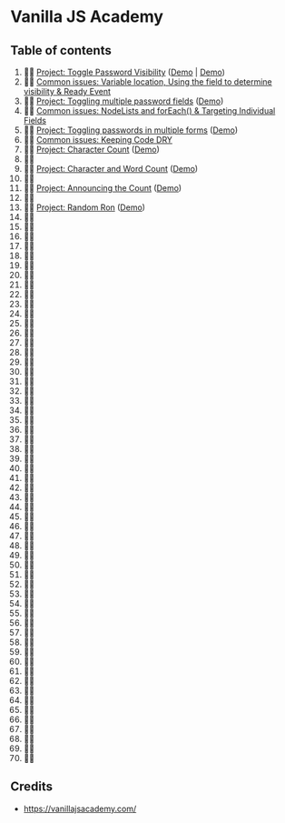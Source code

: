 # Vanilla JS Academy

## Table of contents

1. 👨‍💻 [Project: Toggle Password Visibility](https://github.com/nielslange/vanilla-js-academy/tree/master/day-01) ([Demo](https://github.com/nielslange/vanilla-js-academy/tree/master/day-01/toggle-via-checkbox) | [Demo](https://github.com/nielslange/vanilla-js-academy/tree/master/day-01/toggle-via-icon))
2. 👨‍🏫 [Common issues: Variable location, Using the field to determine visibility & Ready Event](https://github.com/nielslange/vanilla-js-academy/tree/master/day-02)
3. 👨‍💻 [Project: Toggling multiple password fields](https://github.com/nielslange/vanilla-js-academy/tree/master/day-03) ([Demo](https://nielslange.github.io/vanilla-js-academy/day-03/))
4. 👨‍🏫 [Common issues: NodeLists and forEach() & Targeting Individual Fields](https://github.com/nielslange/vanilla-js-academy/tree/master/day-04)
5. 👨‍💻 [Project: Toggling passwords in multiple forms](https://github.com/nielslange/vanilla-js-academy/tree/master/day-05) ([Demo](https://nielslange.github.io/vanilla-js-academy/day-05/))
6. 👨‍🏫 [Common issues: Keeping Code DRY](https://github.com/nielslange/vanilla-js-academy/tree/master/day-06)
7. 👨‍💻 [Project: Character Count](https://github.com/nielslange/vanilla-js-academy/tree/master/day-07) ([Demo](https://nielslange.github.io/vanilla-js-academy/day-07/))
8. 👨‍🏫 
9. 👨‍💻 [Project: Character and Word Count](https://github.com/nielslange/vanilla-js-academy/tree/master/day-09) ([Demo](https://nielslange.github.io/vanilla-js-academy/day-09/))
10. 👨‍🏫 
11. 👨‍💻 [Project: Announcing the Count](https://github.com/nielslange/vanilla-js-academy/tree/master/day-11) ([Demo](https://nielslange.github.io/vanilla-js-academy/day-11/))
12. 👨‍🏫 
11. 👨‍💻 [Project: Random Ron](https://github.com/nielslange/vanilla-js-academy/tree/master/day-13) ([Demo](https://nielslange.github.io/vanilla-js-academy/day-13/))
14. 👨‍🏫 
15. 👨‍💻 
16. 👨‍🏫 
17. 👨‍💻 
18. 👨‍🏫 
19. 👨‍💻 
20. 👨‍🏫 
21. 👨‍💻 
22. 👨‍🏫 
23. 👨‍💻 
24. 👨‍🏫 
25. 👨‍💻 
26. 👨‍🏫 
27. 👨‍💻 
28. 👨‍🏫 
29. 👨‍💻 
30. 👨‍🏫 
31. 👨‍💻 
32. 👨‍🏫 
33. 👨‍💻 
34. 👨‍🏫 
35. 👨‍💻 
36. 👨‍🏫 
37. 👨‍💻 
38. 👨‍🏫 
39. 👨‍💻 
40. 👨‍🏫 
41. 👨‍💻 
42. 👨‍🏫 
43. 👨‍💻 
44. 👨‍🏫 
45. 👨‍💻 
46. 👨‍🏫 
47. 👨‍💻 
48. 👨‍🏫 
49. 👨‍💻 
50. 👨‍🏫 
51. 👨‍💻 
52. 👨‍🏫 
53. 👨‍💻 
54. 👨‍🏫 
55. 👨‍💻 
56. 👨‍🏫 
57. 👨‍💻 
58. 👨‍🏫 
59. 👨‍💻 
60. 👨‍🏫 
61. 👨‍💻 
62. 👨‍🏫 
63. 👨‍💻 
64. 👨‍🏫 
65. 👨‍💻 
66. 👨‍🏫 
67. 👨‍💻 
68. 👨‍🏫 
69. 👨‍💻 
70. 👨‍🏫 

## Credits

* https://vanillajsacademy.com/
